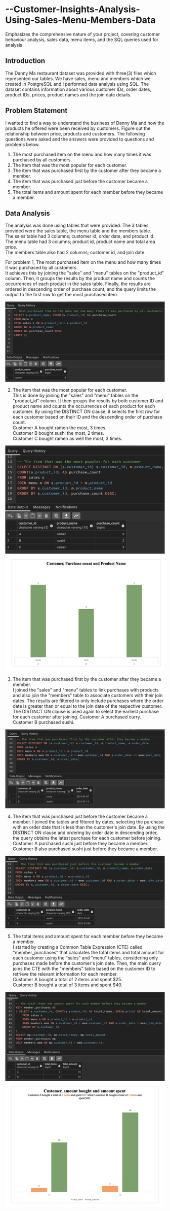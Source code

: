 # --Customer-Insights-Analysis-Using-Sales-Menu-Members-Data
Emphasizes the comprehensive nature of your project, covering customer behaviour analysis, sales data, menu items, and the SQL queries used for analysis

## Introduction
The Danny Ma restaurant dataset was provided with three(3) files which represented our tables. We have sales, menu and members which we created in PostgreSQL and I performed data analysis using SQL. The dataset contains information about various customer IDs, order dates, product IDs, prices, product names and the join date details.

## Problem Statement
I wanted to find a way to understand the business of Danny Ma and how the products he offered were been received by customers. Figure out the relationship between price, products and customers. 
The following questions were asked and the answers were provided to questions and problems below.
1. The most purchased item on the menu and how many times it was purchased by all customers.
2. The item that was the most popular for each customer.
3. The item that was purchased first by the customer after they became a member.
4. The item that was purchased just before the customer became a member.
5. The total items and amount spent for each member before they became a member.

## Data Analysis
The analysis was done using tables that were provided. The 3 tables provided were the sales table, the menu table and the members table. <br>
The sales table had 3 columns; customer id, order date, and product id. <br>
The menu table had 3 columns; product id, product name and total area price. <br>
The members table also had 2 columns; customer id, and join date. <br>

For problem 1, The most purchased item on the menu and how many times it was purchased by all customers. <br>
It achieves this by joining the "sales" and "menu" tables on the "product_id" column. Then, it groups the results by the product name and counts the occurrences of each product in the sales table. Finally, the results are ordered in descending order of purchase count, and the query limits the output to the first row to get the most purchased item.

![](pic1.png)

2. The item that was the most popular for each customer. <br>
This is done by joining the "sales" and "menu" tables on the "product_id" column. It then groups the results by both customer ID and product name and counts the occurrences of each product for each customer. By using the DISTINCT ON clause, it selects the first row for each customer based on their ID and the descending order of purchase count. <br>
Customer A bought ramen the most, 3 times. <br>
Customer B bought sushi the most, 2 times. <br>
Customer C bought ramen as well the most, 3 times. <br>

![](pic2.png)                                           ![](vis2.png)

3. The item that was purchased first by the customer after they became a member. <br>
I joined the "sales" and "menu" tables to link purchases with products and also join the "members" table to associate customers with their join dates. The results are filtered to only include purchases where the order date is greater than or equal to the join date of the respective customer. The DISTINCT ON clause is used again to select the earliest purchase for each customer after joining.
Customer A purchased curry. <br>
Customer B purchased sushi. <br>

![](pic3.png)

4.  The item that was purchased just before the customer became a member.
I joined the tables and filtered by dates, selecting the purchase with an order date that is less than the customer's join date. By using the DISTINCT ON clause and ordering by order date in descending order, the query obtains the latest purchase for each customer before joining. <br>
Customer A purchased sushi just before they became a member. <br>
Customer B also purchased sushi just before they became a member. <br>

![](pic4.png)

5.  The total items and amount spent for each member before they became a member. <br>
I started by creating a Common Table Expression (CTE) called "member_purchases" that calculates the total items and total amount for each customer using the "sales" and "menu" tables, considering only purchases made before the customer's join date. Then, the main query joins the CTE with the "members" table based on the customer ID to retrieve the relevant information for each member. <br>
Customer A bought a total of 2 items and spent $25. <br>
Customer B bought a total of 3 items and spent $40. <br>

![](pic5.png)                                          ![](vis5.png)
